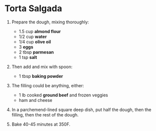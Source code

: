 # Torta Salgada

1. Prepare the dough, mixing thoroughly:

    - 1.5 cup **almond flour**
    - 1/2 cup **water**
    - 1/4 cup **olive oil**
    - 3 **eggs**
    - 2 tbsp **parmesan**
    - 1 tsp **salt**
    
2. Then add and mix with spoon:

    - 1 tbsp **baking powder**
    
3. The filling could be anything, either:

    - 1 lb cooked **ground beef** and frozen veggies
    - ham and cheese
    
4. In a parchemend-lined square deep dish, put half the dough, then the filling, then the rest of the dough.

5. Bake 40-45 minutes at 350F.
